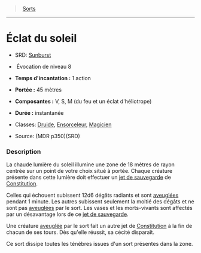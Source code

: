 ﻿---
!SpellHD
Level: 8
Type: Évocation
CastingTime: 1 action
Range: 45 mètres
Components: V, S, M (du feu et un éclat d'héliotrope)
Duration: instantanée
Classes: '[Druide](hd_druid.md), [Ensorceleur](hd_sorcerer.md), [Magicien](hd_wizard.md)'
Id: spells_hd.md#Éclat-du-soleil
ParentLink: spells_hd.md#sorts
Name: Éclat du soleil
ParentName: Sorts
NameLevel: 1
AltName: '[Sunburst](srd_spells_sunburst.md)'
Source: (MDR p350)(SRD)
Attributes: {}
---
> [Sorts](hd_spells.md)

---

# Éclat du soleil

- SRD: [Sunburst](srd_spells_sunburst.md)

-  Évocation de niveau 8

- **Temps d'incantation :** 1 action

- **Portée :** 45 mètres

- **Composantes :** V, S, M (du feu et un éclat d'héliotrope)

- **Durée :** instantanée

- Classes: [Druide](hd_druid.md), [Ensorceleur](hd_sorcerer.md), [Magicien](hd_wizard.md)

- Source: (MDR p350)(SRD)

### Description

La chaude lumière du soleil illumine une zone de 18 mètres de rayon centrée sur un point de votre choix situé à portée. Chaque créature présente dans cette lumière doit effectuer un [jet de sauvegarde](hd_abilities_jets_de_sauvegarde.md) de [Constitution](hd_abilities_constitution.md).

Celles qui échouent subissent 12d6 dégâts radiants et sont [aveuglées](hd_conditions_aveugle.md) pendant 1 minute. Les autres subissent seulement la moitié des dégâts et ne sont pas [aveuglées](hd_conditions_aveugle.md) par le sort. Les vases et les morts-vivants sont affectés par un désavantage lors de ce [jet de sauvegarde](hd_abilities_jets_de_sauvegarde.md).

Une créature [aveuglée](hd_conditions_aveugle.md) par le sort fait un autre jet de [Constitution](hd_abilities_constitution.md) à la fin de chacun de ses tours. Dès qu'elle réussit, sa cécité disparaît.

Ce sort dissipe toutes les ténèbres issues d'un sort présentes dans la zone.

